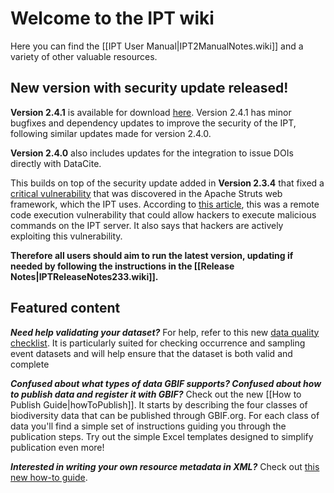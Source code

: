# Welcome to the IPT wiki

Here you can find the [[IPT User Manual|IPT2ManualNotes.wiki]] and a variety of other valuable resources.

## New version with security update released!

**Version 2.4.1** is available for download [here](https://repository.gbif.org/content/groups/gbif/org/gbif/ipt/2.4.1/ipt-2.4.1.war). Version 2.4.1 has minor bugfixes and dependency updates to improve the security of the IPT, following similar updates made for version 2.4.0.

**Version 2.4.0** also includes updates for the integration to issue DOIs directly with DataCite.

This builds on top of the security update added in **Version 2.3.4** that fixed a [critical vulnerability](https://struts.apache.org/docs/s2-045.html) that was discovered in the Apache Struts web framework, which the IPT uses. According to [this article](http://thehackernews.com/2017/03/apache-struts-framework.html), this was a remote code execution vulnerability that could allow hackers to execute malicious commands on the IPT server. It also says that hackers are actively exploiting this vulnerability.

**Therefore all users should aim to run the latest version, updating if needed by following the instructions in the [[Release Notes|IPTReleaseNotes233.wiki]].**

## Featured content

_**Need help validating your dataset?**_ For help, refer to this new [data quality checklist](https://github.com/gbif/ipt/wiki/dataQualityChecklist). It is particularly suited for checking occurrence and sampling event datasets and will help ensure that the dataset is both valid and complete

_**Confused about what types of data GBIF supports? Confused about how to publish data and register it with GBIF?**_ Check out the new [[How to Publish Guide|howToPublish]]. It starts by describing the four classes of biodiversity data that can be published through GBIF.org. For each class of data you'll find a simple set of instructions guiding you through the publication steps. Try out the simple Excel templates designed to simplify publication even more!

_**Interested in writing your own resource metadata in XML?**_ Check out [this new how-to guide](https://github.com/gbif/ipt/wiki/How-to-write-your-own-EML-XML-file).
